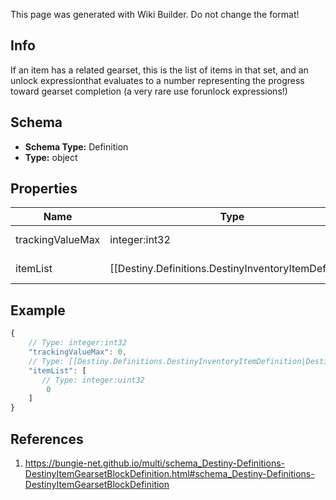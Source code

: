 <span class="wiki-builder">This page was generated with Wiki Builder. Do not change the format!</span>

## Info
If an item has a related gearset, this is the list of items in that set, and an unlock expressionthat evaluates to a number representing the progress toward gearset completion (a very rare use forunlock expressions!)

## Schema
* **Schema Type:** Definition
* **Type:** object

## Properties
Name | Type | Description
---- | ---- | -----------
trackingValueMax | integer:int32 | The maximum possible number of items that can be collected.
itemList | [[Destiny.Definitions.DestinyInventoryItemDefinition|Destiny-Definitions-DestinyInventoryItemDefinition]]:integer:uint32[] | The list of hashes for items in the gearset.  Use them to look up DestinyInventoryItemDefinition entries forthe items in the set.

## Example
```javascript
{
    // Type: integer:int32
    "trackingValueMax": 0,
    // Type: [[Destiny.Definitions.DestinyInventoryItemDefinition|Destiny-Definitions-DestinyInventoryItemDefinition]]:integer:uint32[]
    "itemList": [
       // Type: integer:uint32
        0
    ]
}

```

## References
1. https://bungie-net.github.io/multi/schema_Destiny-Definitions-DestinyItemGearsetBlockDefinition.html#schema_Destiny-Definitions-DestinyItemGearsetBlockDefinition
